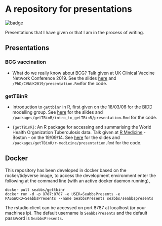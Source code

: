 
# A repository for presentations

[![badge](https://img.shields.io/badge/Develop-Presentations-blue.svg)](https://mybinder.org/v2/gh/seabbs/SeabbsPresents/master?urlpath=rstudio)

Presentations that I have given or that I am in the process of writing. 

## Presentations

### BCG vaccination

- What do we really know about BCG? Talk given at UK Clinical Vaccine Network Conference 2019. See the slides [here](https://www.samabbott.co.uk/SeabbsPresents/PhD/CVNUK2019/presentation.html) and `/PhD/CVNUK2019/presentation.Rmd`for the code. 

### getTBinR

- Introduction to `gettbinr` in R, first given on the 18/03/06 for the BIDD modelling group. See [here](https://www.samabbott.co.uk/SeabbsPresents/packages/getTBinR/intro_to_getTBinR/presentation.html) for the slides and `/packages/getTBinR/intro_to_getTBinR/presentation.Rmd`  for the code.

- `{getTBinR}`: An R package for accessing and summarising the World Health Organization Tuberculosis data. Talk given at [R Medicine](https://r-medicine.com) - Boston - on the 19/09/14. See [here](https://www.samabbott.co.uk/SeabbsPresents/packages/getTBinR/r-medicine/presentation.html) for the slides and `/packages/getTBinR/r-medicine/presentation.Rmd`  for the code.


## Docker

This repository has been developed in docker based on the rocker/tidyverse image, to access the development environment enter the following at the command line (with an active docker daemon running),

```
docker pull seabbs/gettbinr
docker run -d -p 8787:8787 -e USER=SeabbsPresents -e PASSWORD=SeabbsPresents --name SeabbsPresents seabbs/seabbspresents
```

The rstudio client can be accessed on port 8787 at localhost (or your machines ip). The default username is `SeabbsPresents` and the default password is `SeabbsPresents`.
